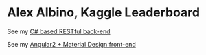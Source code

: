 # Alex Albino, Kaggle Leaderboard

See my [C# based RESTful back-end](src/LeaderboardAPI/)

See my [Angular2 + Material Design front-end](src/leaderboard-ui/)
